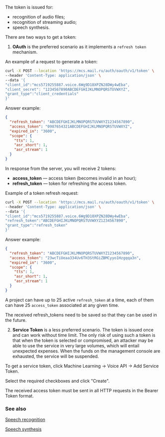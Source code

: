 The token is issued for:

- recognition of audio files;
- recognition of streaming audio;
- speech synthesis.

There are two ways to get a token:

1. **OAuth** is the preferred scenario as it implements a `refresh token` mechanism.

An example of a request to generate a token:

```bash
curl -X POST --location 'https://mcs.mail.ru/auth/oauth/v1/token' \
--header 'Content-Type: application/json' \
--data '{
"client_id":"mcs5719255887.voice.6Wg9D18XPZN28DWy4wEba",
"client_secret": "1234567890ABCDEFGHIJKLMNOPQRSTUVWXYZ",
"grant_type":"client_credentials"
}'
```

Answer example:

```json
{
  "refresh_token": "ABCDEFGHIJKLMNOPQRSTUVWXYZ1234567890",
  "access_token": "0987654321ABCDEFGHIJKLMNOPQRSTUVWXYZ",
  "expired_in": "3600",
  "scope": {
    "tts": 1,
    "asr_short": 1,
    "asr_stream": 1
  }
}
```

In response from the server, you will receive 2 tokens:

- **access_token** — access token (becomes invalid in an hour);
- **refresh_token** — token for refreshing the access token.

Example of a token refresh request:

```bash
curl -X POST --location 'https://mcs.mail.ru/auth/oauth/v1/token' \
--header 'Content-Type: application/json' \
--data '{
"client_id":"mcs5719255887.voice.6Wg9D18XPZN28DWy4wEba",
"refresh_token":"ABCDEFGHIJKLMNOPQRSTUVWXYZ1234567890",
"grant_type":"refresh_token"
}'
```

Answer example:

```json
{
  "refresh_token": "ABCDEFGHIJKLMNOPQRSTUVWXYZ1234567890",
  "access_token": "23wcTiUeaa334Uv6TH3StRGiZBMCyyo1Hzgqqa3n",
  "expired_in": "3600",
  "scope": {
    "tts": 1,
    "asr_short": 1,
    "asr_stream": 1
  }
}
```

A project can have up to 25 active `refresh_token` at a time, each of them can have 25 `access_token` associated at any given time.

<warn>

The received refresh_tokens need to be saved so that they can be used in the future.

</warn>

2. **Service Token** is a less preferred scenario. The token is issued once and can work without time limit. The only risk of using such a token is that when the token is selected or compromised, an attacker may be able to use the service in very large volumes, which will entail unexpected expenses. When the funds on the management console are exhausted, the service will be suspended.

To get a service token, click Machine Learning → Voice API → Add Service Token.

Select the required checkboxes and click "Create".

The received access token must be sent in all HTTP requests in the Bearer Token format.

### See also

[Speech recognition](../speech-recognition/)

[Speech synthesis](../text-to-speech/)
